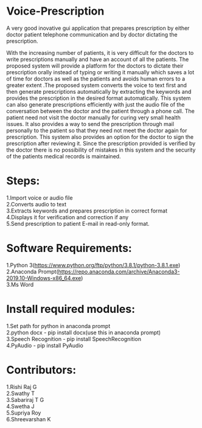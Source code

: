 # Voice-Prescription
A very good inovative gui application that prepares prescription by either doctor patient telephone communication and by doctor dictating the prescription.

With the increasing number of patients, it is very difficult for the doctors to write prescriptions manually and have an account of all the patients. The proposed system will provide a platform for the doctors to dictate their prescription orally instead of typing or writing it manually which saves a lot of time for doctors as well as the patients and avoids human errors to a greater extent .The proposed system converts the voice to text first and then generate prescriptions automatically by extracting the keywords and provides the prescription in the desired format automatically. This system can also generate prescriptions efficiently with just the audio file of the conversation between the doctor and the patient through a phone call. The patient need not visit the doctor manually for curing very small health issues. It also provides a way to send the prescription through mail personally to the patient so that they need not meet the doctor again for prescription. This system also provides an option for the doctor to sign the prescription after reviewing it. Since the prescription provided is verified by the doctor there is no possibility of mistakes in this system and the security of the patients medical records is maintained.

# Steps:
  1.Import voice or audio file<br>
  2.Converts audio to text<br>
  3.Extracts keywords and prepares prescription in correct format<br>
  4.Displays it for verification and correction if any<br>
  5.Send prescription to patient E-mail in read-only format.<br>
 
# Software Requirements:
  1.Python 3(https://www.python.org/ftp/python/3.8.1/python-3.8.1.exe)<br>
  2.Anaconda Prompt(https://repo.anaconda.com/archive/Anaconda3-2019.10-Windows-x86_64.exe)<br>
  3.Ms Word<br>
 
 # Install required modules:
  1.Set path for python in anaconda prompt<br>
  2.python docx - pip install docx(use this in anaconda prompt)<br>
  3.Speech Recognition - pip install SpeechRecognition<br>
  4.PyAudio - pip install PyAudio<br>
  
 # Contributors:
  1.Rishi Raj G<br>
  2.Swathy T<br>
  3.Sabariraj T G<br>
  4.Swetha J<br>
  5.Supriya Roy<br>
  6.Shreevarshan K<br>
 

